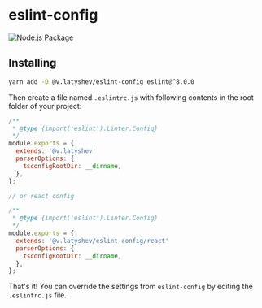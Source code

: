 # eslint-config
[![Node.js Package](https://github.com/vi-latyshev/eslint-config/actions/workflows/yarn-publish.yml/badge.svg)](https://github.com/vi-latyshev/eslint-config/actions/workflows/yarn-publish.yml)

## Installing

```bash
yarn add -D @v.latyshev/eslint-config eslint@^8.0.0
```

Then create a file named `.eslintrc.js` with following contents in the root folder of your project:
```js
/**
 * @type {import('eslint').Linter.Config}
 */
module.exports = {
  extends: '@v.latyshev'
  parserOptions: {
    tsconfigRootDir: __dirname,
  },
};

// or react config

/**
 * @type {import('eslint').Linter.Config}
 */
module.exports = {
  extends: '@v.latyshev/eslint-config/react'
  parserOptions: {
    tsconfigRootDir: __dirname,
  },
};
```

That's it! You can override the settings from `eslint-config` by editing the `.eslintrc.js` file.
